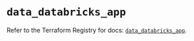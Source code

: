 # `data_databricks_app`

Refer to the Terraform Registry for docs: [`data_databricks_app`](https://registry.terraform.io/providers/databricks/databricks/1.72.0/docs/data-sources/app).

